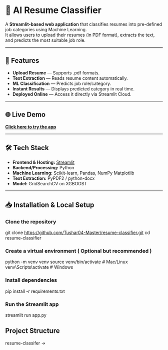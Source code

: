 # 📄 AI Resume Classifier 

A **Streamlit-based web application** that classifies resumes into pre-defined job categories using Machine Learning.  
It allows users to upload their resumes (in PDF format), extracts the text, and predicts the most suitable job role.

---

## 🚀 Features
- **Upload Resume** — Supports .pdf formats.
- **Text Extraction** — Reads resume content automatically.
- **ML Classification** — Predicts job role/category.
- **Instant Results** — Displays predicted category in real time.
- **Deployed Online** — Access it directly via Streamlit Cloud.

---

## 🌐 Live Demo
[**Click here to try the app**](https://resume-classifier-tushar04-master.streamlit.app)  

---

## 🛠️ Tech Stack
- **Frontend & Hosting:** [Streamlit](https://streamlit.io/)
- **Backend/Processing:** Python
- **Machine Learning:** Scikit-learn, Pandas, NumPy Matplotlib
- **Text Extraction:** PyPDF2 / python-docx
- **Model:** GridSearchCV on XGBOOST

---

## 📥 Installation & Local Setup

### Clone the repository

git clone https://github.com/Tushar04-Master/resume-classifier.git
cd resume-classifier

### Create a virtual environment ( Optional but recommended )
python -m venv venv
source venv/bin/activate   # Mac/Linux
venv\Scripts\activate      # Windows

### Install dependencies
pip install -r requirements.txt

### Run the Streamlit app
streamlit run app.py

## Project Structure
resume-classifer
    ->
